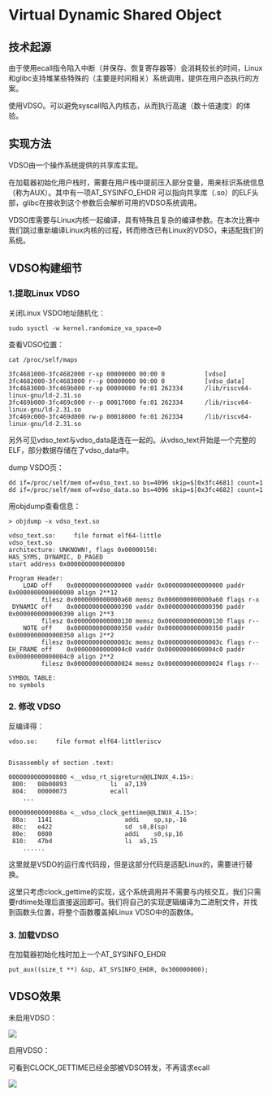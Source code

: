 # Virtual Dynamic Shared Object



## 技术起源

由于使用ecall指令陷入中断（并保存、恢复寄存器等）会消耗较长的时间，Linux和glibc支持堆某些特殊的（主要是时间相关）系统调用，提供在用户态执行的方案。

使用VDSO。可以避免syscall陷入内核态，从而执行高速（数十倍速度）的体验。



## 实现方法

VDSO由一个操作系统提供的共享库实现。

在加载器初始化用户栈时，需要在用户栈中提前压入部分变量，用来标识系统信息（称为AUX）。其中有一项AT_SYSINFO_EHDR 可以指向共享库（.so）的ELF头部，glibc在接收到这个参数后会解析可用的VDSO系统调用。

VDSO库需要与Linux内核一起编译，具有特殊且复杂的编译参数。在本次比赛中我们跳过重新编译Linux内核的过程，转而修改已有Linux的VDSO，来适配我们的系统。



## VDSO构建细节

### 1.提取Linux VDSO

关闭Linux VSDO地址随机化：

```
sudo sysctl -w kernel.randomize_va_space=0
```

查看VDSO位置：

```
cat /proc/self/maps

3fc4681000-3fc4682000 r-xp 00000000 00:00 0           [vdso]
3fc4682000-3fc4683000 r--p 00000000 00:00 0           [vdso_data]
3fc4683000-3fc469b000 r-xp 00000000 fe:01 262334      /lib/riscv64-linux-gnu/ld-2.31.so
3fc469b000-3fc469c000 r--p 00017000 fe:01 262334      /lib/riscv64-linux-gnu/ld-2.31.so
3fc469c000-3fc469d000 rw-p 00018000 fe:01 262334      /lib/riscv64-linux-gnu/ld-2.31.so
```

另外可见vdso_text与vdso_data是连在一起的。从vdso_text开始是一个完整的ELF，部分数据存储在了vdso_data中。

dump VSDO页：

```
dd if=/proc/self/mem of=vdso_text.so bs=4096 skip=$[0x3fc4681] count=1
dd if=/proc/self/mem of=vdso_data.so bs=4096 skip=$[0x3fc4682] count=1
```

用objdump查看信息：

```
> objdump -x vdso_text.so

vdso_text.so:     file format elf64-little
vdso_text.so
architecture: UNKNOWN!, flags 0x00000150:
HAS_SYMS, DYNAMIC, D_PAGED
start address 0x0000000000000800

Program Header:
    LOAD off    0x0000000000000000 vaddr 0x0000000000000000 paddr 0x0000000000000000 align 2**12
         filesz 0x0000000000000a60 memsz 0x0000000000000a60 flags r-x
 DYNAMIC off    0x0000000000000390 vaddr 0x0000000000000390 paddr 0x0000000000000390 align 2**3
         filesz 0x0000000000000130 memsz 0x0000000000000130 flags r--
    NOTE off    0x0000000000000350 vaddr 0x0000000000000350 paddr 0x0000000000000350 align 2**2
         filesz 0x000000000000003c memsz 0x000000000000003c flags r--
EH_FRAME off    0x00000000000004c0 vaddr 0x00000000000004c0 paddr 0x00000000000004c0 align 2**2
         filesz 0x0000000000000024 memsz 0x0000000000000024 flags r--

SYMBOL TABLE:
no symbols

```

### 2. 修改 VDSO

反编译得：

```
vdso.so:     file format elf64-littleriscv


Disassembly of section .text:

0000000000000800 <__vdso_rt_sigreturn@@LINUX_4.15>:
 800:	08b00893          	li	a7,139
 804:	00000073          	ecall
	...

000000000000080a <__vdso_clock_gettime@@LINUX_4.15>:
 80a:	1141                	addi	sp,sp,-16
 80c:	e422                	sd	s0,8(sp)
 80e:	0800                	addi	s0,sp,16
 810:	47bd                	li	a5,15
    ......
```

这里就是VSDO的运行库代码段，但是这部分代码是适配Linux的，需要进行替换。

这里只考虑clock_gettime的实现，这个系统调用并不需要与内核交互，我们只需要rdtime处理后直接返回即可。我们将自己的实现逻辑编译为二进制文件，并找到函数头位置，将整个函数覆盖掉Linux VDSO中的函数体。

### 3. 加载VDSO

在加载器初始化栈时加上一个AT_SYSINFO_EHDR

```
put_aux((size_t **) &sp, AT_SYSINFO_EHDR, 0x300000000);
```



## VDSO效果

未启用VDSO：

![](D:\Project\syscore\doc\assets\vdso.jpg)

启用VDSO：

可看到CLOCK_GETTIME已经全部被VDSO转发，不再请求ecall

![](D:\Project\syscore\doc\assets\no-vdso.jpg)
